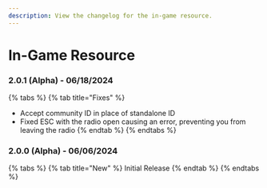 ```yaml
---
description: View the changelog for the in-game resource.
---
```


# In-Game Resource

### 2.0.1 (Alpha) - 06/18/2024

{% tabs %}
{% tab title="Fixes" %}
* Accept community ID in place of standalone ID
* Fixed ESC with the radio open causing an error, preventing you from leaving the radio
{% endtab %}
{% endtabs %}

### 2.0.0 (Alpha) - 06/06/2024

{% tabs %}
{% tab title="New" %}
Initial Release
{% endtab %}
{% endtabs %}
